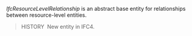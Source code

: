 ﻿_IfcResourceLevelRelationship_ is an abstract base entity for relationships between resource-level entities.

> HISTORY&nbsp; New entity in IFC4.

